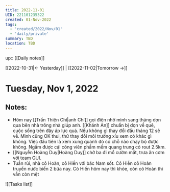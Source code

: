 ```yaml
---
title: 2022-11-01
UID: 221101235322
created: 01-Nov-2022
tags:
  - 'created/2022/Nov/01'
  - 'daily/private'
summary: TBD
location: TBD
---
```

up:: [[Daily notes]]

[[2022-10-31|<- Yesterday]] | [[2022-11-02|Tomorrow ->]]
# Tuesday, Nov 1, 2022

## Notes:

- Hôm nay [[Trần Thiện Chí|anh Chí]] gọi điện nhờ mình sang tháng dọn qua bên nhà trông nhà giúp anh. [[Khánh An]] chuẩn bị dọn về quê, cuộc sống trên đây áp lực quá. Nếu không gì thay đổi đầu tháng 12 sẽ về. Mình cũng OK thui, thử thay đổi môi trường xíu xem có khác gì không. Việc đầu tiên là xem xung quanh đó có chỗ nào chạy bộ được không. Ngắm được cái công viên phầm mềm quang trung có rout 2.5km.
- [[Nguyễn Hoàng Duy|Hoàng Duy]] chở ba đi mổ cườm mắt, trưa ăn cơm với team GUI.
- Tuần rùi, nhà cô Hoàn, cô Hiền với bác Nam sốt. Cô Hiền cô Hoàn truyền nước biển 2 bữa nay. Cô Hiền hôm nay thì khỏe, còn cô Hoàn thì vẫn còn mệt

![[Tasks list]]

